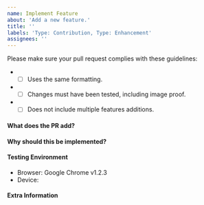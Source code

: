 ```yaml
---
name: Implement Feature
about: 'Add a new feature.'
title: ''
labels: 'Type: Contribution, Type: Enhancement'
assignees: ''
---
```


Please make sure your pull request complies with these guidelines:
- * [ ] Uses the same formatting.
- * [ ] Changes must have been tested, including image proof.
- * [ ] Does not include multiple features additions. <!-- Create another PR instead -->

#### **What does the PR add?**

#### **Why should this be implemented?**

#### **Testing Environment**
- Browser: Google Chrome v1.2.3
- Device:

<!-- Anything else we should know? -->
#### **Extra Information**
